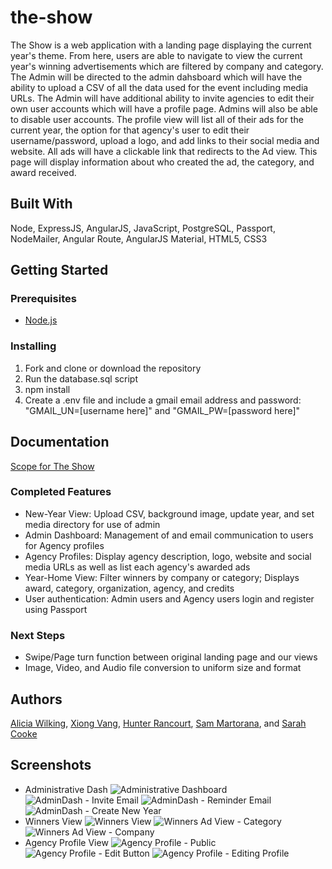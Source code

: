 # the-show

The Show is a web application with a landing page displaying the current year's theme. From here, users are able to navigate to view the current year's winning advertisements which are filtered by company and category.
The Admin will be directed to the admin dahsboard which will have the ability to upload a CSV of all the data used for the event including media URLs. The Admin will have additional ability to invite agencies to edit their own user accounts which will have a profile page. Admins will also be able to disable user accounts. 
The profile view will list all of their ads for the current year, the option for that agency's user to edit their username/password, upload a logo, and add links to their social media and website. 
All ads will have a clickable link that redirects to the Ad view. This page will display information about who created the ad, the category, and award received. 

## Built With
 
Node, ExpressJS, AngularJS, JavaScript, PostgreSQL, Passport, NodeMailer, Angular Route, AngularJS Material, HTML5, CSS3

## Getting Started

### Prerequisites
 
- [Node.js](https://nodejs.org/en/)
 
### Installing
 
1. Fork and clone or download the repository
2. Run the database.sql script
3. npm install
4. Create a .env file and include a gmail email address and password: "GMAIL_UN=[username here]" and "GMAIL_PW=[password here]"
 
## Documentation
 
[Scope for The Show](https://docs.google.com/document/d/1F3_L0C9H7oaSyulgAbpf9wVwdLsBiu3qhKeQZ3LmJv8/edit?usp=sharing)
 
### Completed Features

- New-Year View: Upload CSV, background image, update year, and set media directory for use of admin
- Admin Dashboard: Management of and email communication to users for Agency profiles
- Agency Profiles: Display agency description, logo, website and social media URLs as well as list each agency's awarded ads 
- Year-Home View: Filter winners by company or category; Displays award, category, organization, agency, and credits
- User authentication: Admin users and Agency users login and register using Passport
 
### Next Steps
 
- Swipe/Page turn function between original landing page and our views
- Image, Video, and Audio file conversion to uniform size and format
 
## Authors
 
[Alicia Wilking](https://github.com/AliciaKay), [Xiong Vang](https://github.com/XiongVang), [Hunter Rancourt](https://github.com/skwid138), [Sam Martorana](https://github.com/carnationcrab), and [Sarah Cooke](https://github.com/marshcooke)

## Screenshots 
- Administrative Dash
![Administrative Dashboard](./public/images/administrativeDashboard.png "Administrative Dashboard")
![AdminDash - Invite Email](./public/images/adminDashInviteEmail.png "AdminDash - Reminder Email")
![AdminDash - Reminder Email](./public/images/adminDashRemindEmail.png "AdminDash - Reminder Email")
![AdminDash - Create New Year](./public/images/adminDashCreateNewYear.png "AdminDash - Create New Year")
- Winners View
![Winners View](./public/images/winnersView.png "Winners View")
![Winners Ad View - Category](./public/images/winnersAdViewCategory.png "Winners Ad View - Category")
![Winners Ad View - Company](./public/images/winnersAdViewCompany.png "Winners Ad View - Company")
- Agency Profile View
![Agency Profile - Public](./public/images/agencyProfilePublic.png "Agency Profile - Public")
![Agency Profile - Edit Button](./public/images/agencyProfileEditButton.png "Agency Profile - Edit Button")
![Agency Profile - Editing Profile](./public/images/agencyProfileEditing.png "Agency Profile - Editing Profile")